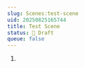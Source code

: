 ```yaml
---
slug: Scenes:test-scene
uid: 20250825165744
title: Test Scene
status: 📝 Draft
queue: false
---
```

1. 
